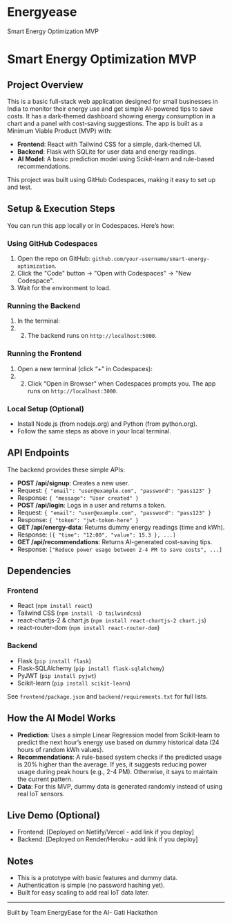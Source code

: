 # Energyease
Smart Energy Optimization MVP
# Smart Energy Optimization MVP

## Project Overview
This is a basic full-stack web application designed for small businesses in India to monitor their energy use and get simple AI-powered tips to save costs. It has a dark-themed dashboard showing energy consumption in a chart and a panel with cost-saving suggestions. The app is built as a Minimum Viable Product (MVP) with:

- **Frontend**: React with Tailwind CSS for a simple, dark-themed UI.
- **Backend**: Flask with SQLite for user data and energy readings.
- **AI Model**: A basic prediction model using Scikit-learn and rule-based recommendations.

This project was built using GitHub Codespaces, making it easy to set up and test.

## Setup & Execution Steps
You can run this app locally or in Codespaces. Here’s how:

### Using GitHub Codespaces
1. Open the repo on GitHub: `github.com/your-username/smart-energy-optimization`.
2. Click the "Code" button → "Open with Codespaces" → "New Codespace".
3. Wait for the environment to load.

### Running the Backend
1. In the terminal:
2. 2. The backend runs on `http://localhost:5000`.

### Running the Frontend
1. Open a new terminal (click “+” in Codespaces):
2. 2. Click “Open in Browser” when Codespaces prompts you. The app runs on `http://localhost:3000`.

### Local Setup (Optional)
- Install Node.js (from nodejs.org) and Python (from python.org).
- Follow the same steps as above in your local terminal.

## API Endpoints
The backend provides these simple APIs:
- **POST /api/signup**: Creates a new user.
- Request: `{ "email": "user@example.com", "password": "pass123" }`
- Response: `{ "message": "User created" }`
- **POST /api/login**: Logs in a user and returns a token.
- Request: `{ "email": "user@example.com", "password": "pass123" }`
- Response: `{ "token": "jwt-token-here" }`
- **GET /api/energy-data**: Returns dummy energy readings (time and kWh).
- Response: `[{ "time": "12:00", "value": 15.3 }, ...]`
- **GET /api/recommendations**: Returns AI-generated cost-saving tips.
- Response: `["Reduce power usage between 2-4 PM to save costs", ...]`

## Dependencies
### Frontend
- React (`npm install react`)
- Tailwind CSS (`npm install -D tailwindcss`)
- react-chartjs-2 & chart.js (`npm install react-chartjs-2 chart.js`)
- react-router-dom (`npm install react-router-dom`)

### Backend
- Flask (`pip install flask`)
- Flask-SQLAlchemy (`pip install flask-sqlalchemy`)
- PyJWT (`pip install pyjwt`)
- Scikit-learn (`pip install scikit-learn`)

See `frontend/package.json` and `backend/requirements.txt` for full lists.

## How the AI Model Works
- **Prediction**: Uses a simple Linear Regression model from Scikit-learn to predict the next hour’s energy use based on dummy historical data (24 hours of random kWh values).
- **Recommendations**: A rule-based system checks if the predicted usage is 20% higher than the average. If yes, it suggests reducing power usage during peak hours (e.g., 2-4 PM). Otherwise, it says to maintain the current pattern.
- **Data**: For this MVP, dummy data is generated randomly instead of using real IoT sensors.

## Live Demo (Optional)
- Frontend: [Deployed on Netlify/Vercel - add link if you deploy]
- Backend: [Deployed on Render/Heroku - add link if you deploy]

## Notes
- This is a prototype with basic features and dummy data.
- Authentication is simple (no password hashing yet).
- Built for easy scaling to add real IoT data later.

---
Built by Team EnergyEase for the AI- Gati Hackathon  
